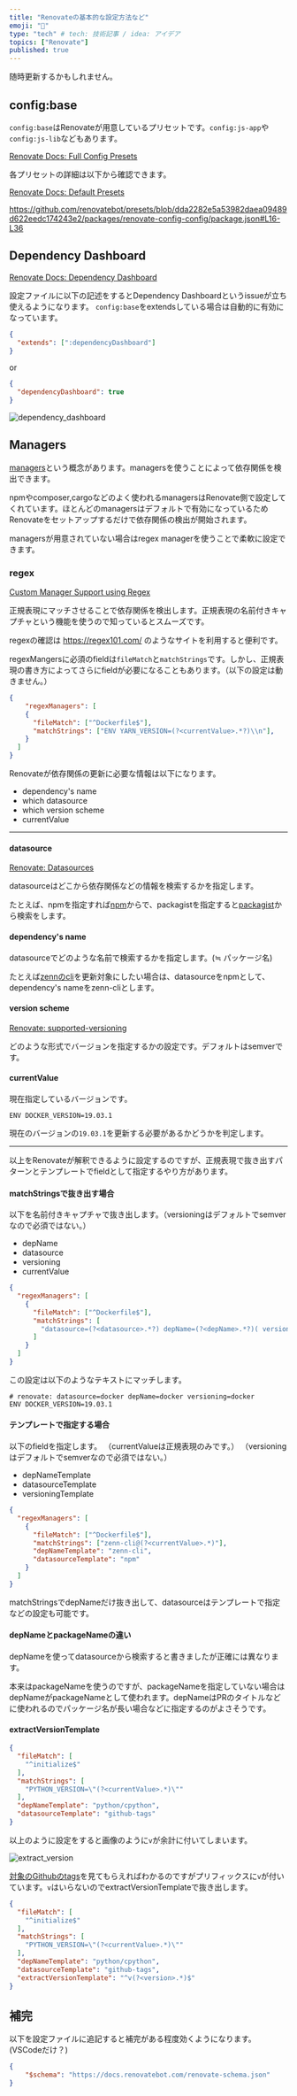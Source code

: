 ```yaml
---
title: "Renovateの基本的な設定方法など"
emoji: "🦁"
type: "tech" # tech: 技術記事 / idea: アイデア
topics: ["Renovate"]
published: true
---
```


随時更新するかもしれません。

## config:base

`config:base`はRenovateが用意しているプリセットです。`config:js-app`や`config:js-lib`などもあります。

[Renovate Docs: Full Config Presets](https://docs.renovatebot.com/presets-config/)

各プリセットの詳細は以下から確認できます。

[Renovate Docs: Default Presets](https://docs.renovatebot.com/presets-default/)


https://github.com/renovatebot/presets/blob/dda2282e5a53982daea09489d622eedc174243e2/packages/renovate-config-config/package.json#L16-L36

## Dependency Dashboard

[Renovate Docs: Dependency Dashboard](https://docs.renovatebot.com/key-concepts/dashboard/)

設定ファイルに以下の記述をするとDependency Dashboardというissueが立ち使えるようになります。  `config:base`をextendsしている場合は自動的に有効になっています。

```json
{
  "extends": [":dependencyDashboard"]
}
```

or

```json
{
  "dependencyDashboard": true
}
```

![dependency_dashboard](https://github.com/wim-web/my_zenn/blob/master/image/renovate_no_settei_wo_shirabetayo/dependency_dashboard.png?raw=true)


## Managers

[managers](https://docs.renovatebot.com/modules/manager/)という概念があります。managersを使うことによって依存関係を検出できます。

npmやcomposer,cargoなどのよく使われるmanagersはRenovate側で設定してくれています。ほとんどのmanagersはデフォルトで有効になっているためRenovateをセットアップするだけで依存関係の検出が開始されます。

managersが用意されていない場合はregex managerを使うことで柔軟に設定できます。

### regex

[Custom Manager Support using Regex](https://docs.renovatebot.com/modules/manager/regex/)

正規表現にマッチさせることで依存関係を検出します。正規表現の名前付きキャプチャという機能を使うので知っているとスムーズです。

regexの確認は https://regex101.com/ のようなサイトを利用すると便利です。

regexMangersに必須のfieldは`fileMatch`と`matchStrings`です。しかし、正規表現の書き方によってさらにfieldが必要になることもあります。（以下の設定は動きません。）

```json
{ 
    "regexManagers": [
    {
      "fileMatch": ["^Dockerfile$"],
      "matchStrings": ["ENV YARN_VERSION=(?<currentValue>.*?)\\n"],
    }
  ]
}
```

Renovateが依存関係の更新に必要な情報は以下になります。

- dependency's name
- which datasource
- which version scheme
- currentValue

---

#### datasource

[Renovate: Datasources](https://docs.renovatebot.com/modules/datasource/)

datasourceはどこから依存関係などの情報を検索するかを指定します。

たとえば、npmを指定すれば[npm](https://www.npmjs.com/)からで、packagistを指定すると[packagist](https://packagist.org/)から検索をします。

#### dependency's name

datasourceでどのような名前で検索するかを指定します。(≒ パッケージ名)

たとえば[zennのcli](https://www.npmjs.com/package/zenn-cli)を更新対象にしたい場合は、datasourceをnpmとして、dependency's nameをzenn-cliとします。

#### version scheme

[Renovate: supported-versioning](https://docs.renovatebot.com/modules/versioning/#supported-versioning)

どのような形式でバージョンを指定するかの設定です。デフォルトはsemverです。

#### currentValue

現在指定しているバージョンです。

```
ENV DOCKER_VERSION=19.03.1
```

現在のバージョンの`19.03.1`を更新する必要があるかどうかを判定します。

---

以上をRenovateが解釈できるように設定するのですが、正規表現で抜き出すパターンとテンプレートでfieldとして指定するやり方があります。

#### matchStringsで抜き出す場合

以下を名前付きキャプチャで抜き出します。（versioningはデフォルトでsemverなので必須ではない。）

- depName
- datasource
- versioning
- currentValue

```json
{
  "regexManagers": [
    {
      "fileMatch": ["^Dockerfile$"],
      "matchStrings": [
        "datasource=(?<datasource>.*?) depName=(?<depName>.*?)( versioning=(?<versioning>.*?))?\\sENV .*?_VERSION=(?<currentValue>.*)\\s"
      ]
    }
  ]
}
```

この設定は以下のようなテキストにマッチします。

```
# renovate: datasource=docker depName=docker versioning=docker
ENV DOCKER_VERSION=19.03.1
```

#### テンプレートで指定する場合

以下のfieldを指定します。
（currentValueは正規表現のみです。）
（versioningはデフォルトでsemverなので必須ではない。）

- depNameTemplate
- datasourceTemplate
- versioningTemplate

```json
{
  "regexManagers": [
    {
      "fileMatch": ["^Dockerfile$"],
      "matchStrings": ["zenn-cli@(?<currentValue>.*)"],
      "depNameTemplate": "zenn-cli",
      "datasourceTemplate": "npm"
    }
  ]
}
```

matchStringsでdepNameだけ抜き出して、datasourceはテンプレートで指定などの設定も可能です。

#### depNameとpackageNameの違い

depNameを使ってdatasourceから検索すると書きましたが正確には異なります。

本来はpackageNameを使うのですが、packageNameを指定していない場合はdepNameがpackageNameとして使われます。depNameはPRのタイトルなどに使われるのでパッケージ名が長い場合などに指定するのがよさそうです。

#### extractVersionTemplate

```json
{
  "fileMatch": [
    "^initialize$"
  ],
  "matchStrings": [
    "PYTHON_VERSION=\"(?<currentValue>.*)\""
  ],
  "depNameTemplate": "python/cpython",
  "datasourceTemplate": "github-tags"
}
```

以上のように設定をすると画像のように`v`が余計に付いてしまいます。

![extract_version](https://github.com/wim-web/my_zenn/blob/master/image/renovate_no_settei_wo_shirabetayo/extract_version.png?raw=true)

[対象のGithubのtags](https://github.com/python/cpython/tags)を見てもらえればわかるのですがプリフィックスに`v`が付いています。`v`はいらないのでextractVersionTemplateで抜き出します。

```json
{
  "fileMatch": [
    "^initialize$"
  ],
  "matchStrings": [
    "PYTHON_VERSION=\"(?<currentValue>.*)\""
  ],
  "depNameTemplate": "python/cpython",
  "datasourceTemplate": "github-tags",
  "extractVersionTemplate": "^v(?<version>.*)$"
}
```

## 補完

以下を設定ファイルに追記すると補完がある程度効くようになります。(VSCodeだけ？)

```json
{
    "$schema": "https://docs.renovatebot.com/renovate-schema.json"
}
```
